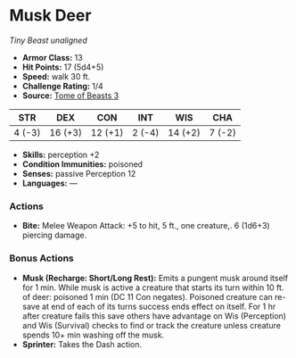 # Musk Deer

*Tiny* *Beast* *unaligned*

- **Armor Class:** 13
- **Hit Points:** 17 (5d4+5)
- **Speed:** walk 30 ft.
- **Challenge Rating:** 1/4
- **Source:** [Tome of Beasts 3](https://koboldpress.com/kpstore/product/tome-of-beasts-2-for-5th-edition/)

| STR | DEX | CON | INT | WIS | CHA |
| --- | --- | --- | --- | --- | --- |
| 4 (-3) | 16 (+3) | 12 (+1) | 2 (-4) | 14 (+2) | 7 (-2) |

- **Skills:** perception +2
- **Condition Immunities:** poisoned
- **Senses:** passive Perception 12
- **Languages:** —
### Actions
- **Bite:** Melee Weapon Attack: +5 to hit, 5 ft., one creature,. 6 (1d6+3) piercing damage.
### Bonus Actions
- **Musk (Recharge: Short/Long Rest):** Emits a pungent musk around itself for 1 min. While musk is active a creature that starts its turn within 10 ft. of deer: poisoned 1 min (DC 11 Con negates). Poisoned creature can re-save at end of each of its turns success ends effect on itself. For 1 hr after creature fails this save others have advantage on Wis (Perception) and Wis (Survival) checks to find or track the creature unless creature spends 10+ min washing off the musk.
- **Sprinter:** Takes the Dash action.
